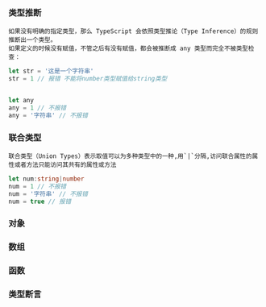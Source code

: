 ### 类型推断

    如果没有明确的指定类型，那么 TypeScript 会依照类型推论（Type Inference）的规则推断出一个类型。
    如果定义的时候没有赋值，不管之后有没有赋值，都会被推断成 any 类型而完全不被类型检查：

```TypeScript
let str = '这是一个字符串'
str = 1 // 报错 不能将number类型赋值给string类型


let any
any = 1 // 不报错
any = '字符串' // 不报错
```

### 联合类型

    联合类型（Union Types）表示取值可以为多种类型中的一种,用`|`分隔,访问联合属性的属性或者方法只能访问其共有的属性或方法

```TypeScript
let num:string|number
num = 1 // 不报错
num = '字符串' // 不报错
num = true // 报错
```

### 对象

### 数组

### 函数

### 类型断言
